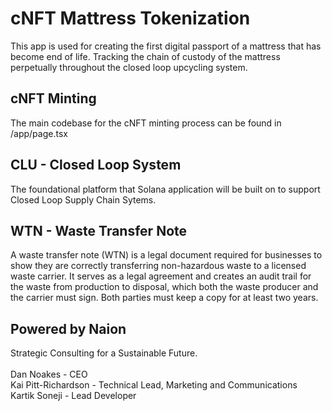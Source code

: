 # cNFT Mattress Tokenization
This app is used for creating the first digital passport of a mattress that has become end of life. Tracking the chain of custody of the mattress perpetually throughout the closed loop upcycling system.

## cNFT Minting
The main codebase for the cNFT minting process can be found in /app/page.tsx

## CLU - Closed Loop System
The foundational platform that Solana application will be built on to support Closed Loop Supply Chain Sytems.

## WTN - Waste Transfer Note
A waste transfer note (WTN) is a legal document required for businesses to show they are correctly transferring non-hazardous waste to a licensed waste carrier. It serves as a legal agreement and creates an audit trail for the waste from production to disposal, which both the waste producer and the carrier must sign. Both parties must keep a copy for at least two years. 

## Powered by Naion
Strategic Consulting for a Sustainable Future.</br></br>
Dan Noakes - CEO</br>
Kai Pitt-Richardson - Technical Lead, Marketing and Communications</br>
Kartik Soneji - Lead Developer</br>
